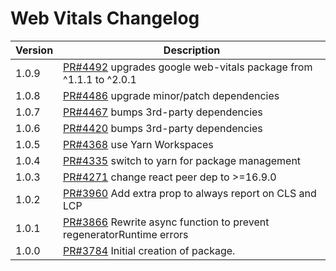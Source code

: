 # Web Vitals Changelog

| Version | Description |
|---------|-------------|
| 1.0.9 | [PR#4492](https://github.com/bbc/psammead/pull/4492) upgrades google web-vitals package from ^1.1.1 to ^2.0.1 |
| 1.0.8 | [PR#4486](https://github.com/bbc/psammead/pull/4486) upgrade minor/patch dependencies |
| 1.0.7 | [PR#4467](https://github.com/bbc/psammead/pull/4467) bumps 3rd-party dependencies |
| 1.0.6 | [PR#4420](https://github.com/bbc/psammead/pull/4420) bumps 3rd-party dependencies |
| 1.0.5 | [PR#4368](https://github.com/bbc/psammead/pull/4368) use Yarn Workspaces |
| 1.0.4 | [PR#4335](https://github.com/bbc/psammead/pull/4335) switch to yarn for package management |
| 1.0.3 | [PR#4271](https://github.com/bbc/psammead/pull/4271) change react peer dep to >=16.9.0 |
| 1.0.2   | [PR#3960](https://github.com/bbc/psammead/pull/3960) Add extra prop to always report on CLS and LCP |
| 1.0.1   | [PR#3866](https://github.com/bbc/psammead/pull/3866) Rewrite async function to prevent regeneratorRuntime errors |
| 1.0.0   | [PR#3784](https://github.com/bbc/psammead/pull/3784) Initial creation of package. |
